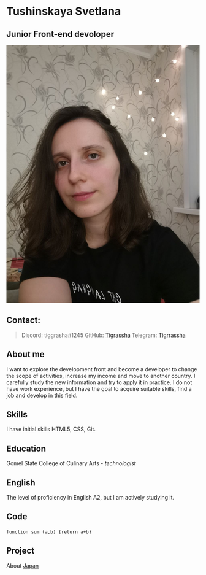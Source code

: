 # Tushinskaya Svetlana
## Junior Front-end devoloper
![my-foto](./img/photo_2022-09-01_00-31-10.jpg)

## Contact:

>Discord: tiggrasha#1245
>GitHub: [Tigrassha](https://github.com/Tigrassha)
>Telegram: [Tigrrassha](https://t.me/Tigrrassha)

## About me

I want to explore the development front and become a developer to change the scope of activities, increase my income and move to another country. I carefully study the new
information and try to apply it in practice. I do not have work experience, but I have the goal to acquire suitable skills, find a job and develop in this field.

## Skills

I have initial skills HTML5, CSS, Git.

## Education

Gomel State College of Culinary Arts - *technologist*

## English

The level of proficiency in English A2, but I am actively studying it.

## Code

`function sum (a,b) {return a+b}`

## Project

About [Japan](https://Tigrassha.github.io/project-for-cv/japan.html)